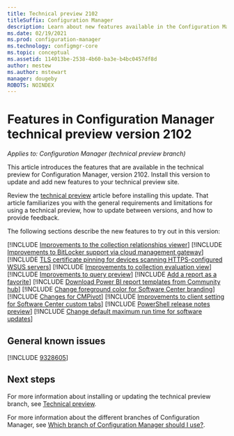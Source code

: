 ```yaml
---
title: Technical preview 2102
titleSuffix: Configuration Manager
description: Learn about new features available in the Configuration Manager technical preview branch version 2102.
ms.date: 02/19/2021
ms.prod: configuration-manager
ms.technology: configmgr-core
ms.topic: conceptual
ms.assetid: 114013be-2538-4b60-ba3e-b4bc0457df8d
author: mestew
ms.author: mstewart
manager: dougeby
ROBOTS: NOINDEX
---
```


# Features in Configuration Manager technical preview version 2102

*Applies to: Configuration Manager (technical preview branch)*

This article introduces the features that are available in the technical preview for Configuration Manager, version 2102. Install this version to update and add new features to your technical preview site.

Review the [technical preview](../technical-preview.md) article before installing this update. That article familiarizes you with the general requirements and limitations for using a technical preview, how to update between versions, and how to provide feedback.

The following sections describe the new features to try out in this version:

<!-- [!INCLUDE [Example feature name](includes/2102/1234567.md)] -->

[!INCLUDE [Improvements to the collection relationships viewer](includes/2102/8543508.md)]
[!INCLUDE [Improvements to BitLocker support via cloud management gateway](includes/2102/8845996.md)]
[!INCLUDE [TLS certificate pinning for devices scanning HTTPS-configured WSUS servers](includes/2102/8913032.md)]
[!INCLUDE [Improvements to collection evaluation view](includes/2102/8787410.md)]
[!INCLUDE [Improvements to query preview](includes/2102/8680235.md)]
[!INCLUDE [Add a report as a favorite](includes/2102/8034298.md)]
[!INCLUDE [Download Power BI report templates from Community hub](includes/2102/5679831.md)]
[!INCLUDE [Change foreground color for Software Center branding](includes/2102/8655575.md)]
[!INCLUDE [Changes for CMPivot](includes/2102/7898885.md)]
[!INCLUDE [Improvements to client setting for Software Center custom tabs](includes/2102/9142301.md)]
[!INCLUDE [PowerShell release notes preview](includes/2102/9117629.md)]
[!INCLUDE [Change default maximum run time for software updates](includes/2102/7833866.md)]

## General known issues

[!INCLUDE [9328605](includes/2102/ki9328605.md)]

## Next steps

For more information about installing or updating the technical preview branch, see [Technical preview](../technical-preview.md).

For more information about the different branches of Configuration Manager, see [Which branch of Configuration Manager should I use?](../../understand/which-branch-should-i-use.md).
